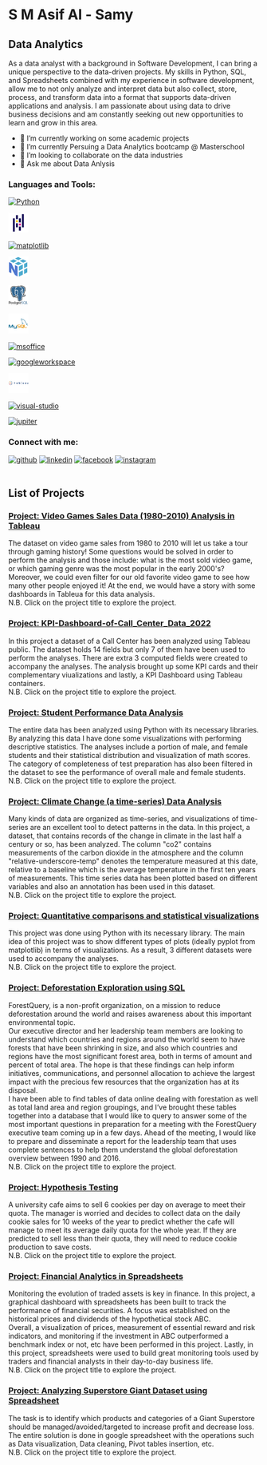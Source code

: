 # S M Asif Al - Samy
## Data Analytics

As a data analyst with a background in Software Development, I can bring a unique perspective to the data-driven projects. My skills in Python, SQL, and Spreadsheets combined with my experience in software development, allow me to not only analyze and interpret data but also collect, store, process, and transform data into a format that supports data-driven applications and analysis. I am passionate about using data to drive business decisions and am constantly seeking out new opportunities to learn and grow in this area.

- 🔭 I’m currently working on some academic projects 
- 🌱 I’m currently Persuing a Data Analytics bootcamp @ Masterschool 
- 👯 I’m looking to collaborate on the data industries 
- 💬 Ask me about Data Anlysis

<h3 align="left">Languages and Tools:</h3>

<p align="left">

<a href="https://www.python.org/" target="_blank" rel="noreferrer"><img  alt="Python" src="https://cdn.jsdelivr.net/gh/devicons/devicon/icons/python/python-original.svg" alt="pandas" width="40" height="40"/></a>

<a href="https://pandas.pydata.org/" target="_blank" rel="noreferrer"> <img src="https://raw.githubusercontent.com/devicons/devicon/master/icons/pandas/pandas-original.svg" alt="pandas" width="40" height="40"/></a>

<a href="https://matplotlib.org/" target="_blank" rel="noreferrer"> <img src="https://upload.wikimedia.org/wikipedia/commons/8/84/Matplotlib_icon.svg" alt="matplotlib" width="40" height="40"/></a>

<a href="https://numpy.org/" target="_blank" rel="noreferrer"> <img src="https://raw.githubusercontent.com/devicons/devicon/master/icons/numpy/numpy-original.svg" alt="numpy" width="40" height="40"/></a>

<a href="https://www.postgresql.org" target="_blank" rel="noreferrer"> <img src="https://raw.githubusercontent.com/devicons/devicon/master/icons/postgresql/postgresql-original-wordmark.svg" alt="postgresql" width="40" height="40"/> </a>

<a href="https://www.mysql.com/" target="_blank" rel="noreferrer"> <img src="https://raw.githubusercontent.com/devicons/devicon/master/icons/mysql/mysql-original-wordmark.svg" alt="mysql" width="40" height="40"/> </a>

<a href="https://en.wikipedia.org/wiki/Microsoft_Office" target="_blank" rel="noreferrer"> <img src="https://upload.wikimedia.org/wikipedia/commons/5/5f/Microsoft_Office_logo_%282019%E2%80%93present%29.svg" alt="msoffice" width="40" height="40"/> </a>

<a href="https://workspace.google.com/" target="_blank" rel="noreferrer"> <img src="https://upload.wikimedia.org/wikipedia/commons/5/5f/Google_Workspace_Logo.svg" alt="googleworkspace" width="40" height="40"/> </a>

<a href="https://www.tableau.com/" target="_blank" rel="noreferrer"> <img src="https://github.com/asifsamy/asif_data_portfolio/blob/master/tableau-svgrepo-com.svg" alt="tableau" width="40" height="40"/> </a>

<a href="https://code.visualstudio.com/" target="_blank" rel="noreferrer"> <img src="https://cdn.jsdelivr.net/gh/devicons/devicon/icons/vscode/vscode-original.svg" alt="visual-studio" width="40" height="40"/></a>

<a href="http://jupyter.org/" target="_blank" rel="noreferrer"> <img src="https://cdn.jsdelivr.net/gh/devicons/devicon/icons/jupyter/jupyter-original-wordmark.svg" alt="jupiter" width="40" height="40"/></a>

</p>

### Connect with me:

[<img src='https://cdn.jsdelivr.net/npm/simple-icons@3.0.1/icons/github.svg' alt='github' height='40'>](https://github.com/asifsamy)  [<img src='https://cdn.jsdelivr.net/npm/simple-icons@3.0.1/icons/linkedin.svg' alt='linkedin' height='40'>](https://www.linkedin.com/in/s-m-asif-al-samy-80bb3510b/)  [<img src='https://cdn.jsdelivr.net/npm/simple-icons@3.0.1/icons/facebook.svg' alt='facebook' height='40'>](https://www.facebook.com/asif.samy1/)  [<img src='https://cdn.jsdelivr.net/npm/simple-icons@3.0.1/icons/instagram.svg' alt='instagram' height='40'>](https://www.instagram.com/asif.samy//)
</br></br>

## List of Projects

### [Project: Video Games Sales Data (1980-2010) Analysis in Tableau](https://github.com/asifsamy/video_games-sales-1980-2010--analysis)

The dataset on video game sales from 1980 to 2010 will let us take a tour through gaming history! Some questions would be solved in order to perform the analysis and those include: what is the most sold video game, or which gaming genre was the most popular in the early 2000's? Moreover, we could even filter for our old favorite video game to see how many other people enjoyed it! At the end, we would have a story with some dashboards in Tableua for this data analysis.
</br>N.B. Click on the project title to explore the project.

### [Project: KPI-Dashboard-of-Call_Center_Data_2022](https://github.com/asifsamy/KPI-Dashboard-of-Call_Center_Data_2022)

In this project a dataset of a Call Center has been analyzed using Tableau public. The dataset holds 14 fields but only 7 of them have been used to perform the analyses. There are extra 3 computed fields were created to accompany the analyses. The analysis brought up some KPI cards and their complementary viualizations and lastly, a KPI Dashboard using Tableau containers.
</br>N.B. Click on the project title to explore the project.

### [Project: Student Performance Data Analysis](https://www.kaggle.com/code/smasifalsamy/students-perfomance-analysis)

The entire data has been analyzed using Python with its necessary libraries. By analyzing this data I have done some visualizations with performing descriptive statistics. The analyses include a portion of male, and female students and their statistical distribution and visualization of math scores. The category of completeness of test preparation has also been filtered in the dataset to see the performance of overall male and female students.
</br>N.B. Click on the project title to explore the project.

### [Project: Climate Change (a time-series) Data Analysis](https://www.kaggle.com/code/smasifalsamy/climate-change-time-series)

Many kinds of data are organized as time-series, and visualizations of time-series are an excellent tool to detect patterns in the data. In this project, a dataset, that contains records of the change in climate in the last half a century or so, has been analyzed. The column "co2" contains measurements of the carbon dioxide in the atmosphere and the column "relative-underscore-temp" denotes the temperature measured at this date, relative to a baseline which is the average temperature in the first ten years of measurements. This time series data has been plotted based on different variables and also an annotation has been used in this dataset.
</br>N.B. Click on the project title to explore the project.

### [Project: Quantitative comparisons and statistical visualizations](https://www.kaggle.com/code/smasifalsamy/quantitative-comparison)

This project was done using Python with its necessary library. The main idea of this project was to show different types of plots (ideally pyplot from matplotlib) in terms of visualizations. As a result, 3 different datasets were used to accompany the analyses.
</br>N.B. Click on the project title to explore the project.

### [Project: Deforestation Exploration using SQL](https://github.com/asifsamy/deforestation-sql)

ForestQuery, is a non-profit organization, on a mission to reduce deforestation around the world and raises awareness about this important environmental topic.</br>
Our executive director and her leadership team members are looking to understand which countries and regions around the world seem to have forests that have been shrinking in size, and also which countries and regions have the most significant forest area, both in terms of amount and percent of total area. The hope is that these findings can help inform initiatives, communications, and personnel allocation to achieve the largest impact with the precious few resources that the organization has at its disposal.</br>
I have been able to find tables of data online dealing with forestation as well as total land area and region groupings, and I’ve brought these tables together into a database that I would like to query to answer some of the most important questions in preparation for a meeting with the ForestQuery executive team coming up in a few days. Ahead of the meeting, I would like to prepare and disseminate a report for the leadership team that uses complete sentences to help them understand the global deforestation overview between 1990 and 2016.
</br>N.B. Click on the project title to explore the project.


### [Project: Hypothesis Testing](https://drive.google.com/drive/u/3/folders/1hTG5INKJLjl1FeMRjvCpHjzFVxxUw1zu)

A university cafe aims to sell 6 cookies per day on average to meet their quota. The manager is worried and decides to collect data on the daily cookie sales for 10 weeks of the year to predict whether the cafe will manage to meet its average daily quota for the whole year. If they are predicted to sell less than their quota, they will need to reduce cookie production to save costs.
</br>N.B. Click on the project title to explore the project.


### [Project: Financial Analytics in Spreadsheets](https://drive.google.com/drive/u/3/folders/1aftFsgw8yVhoFgCKV1X16CZr7KUkvtHf)

Monitoring the evolution of traded assets is key in finance. In this project, a graphical dashboard with spreadsheets has been built to track the performance of financial securities. A focus was established on the historical prices and dividends of the hypothetical stock ABC. </br>
Overall, a visualization of prices, measurement of essential reward and risk indicators, and monitoring if the investment in ABC outperformed a benchmark index or not, etc have been performed in this project. Lastly, in this project, spreadsheets were used to build great monitoring tools used by traders and financial analysts in their day-to-day business life.
</br>N.B. Click on the project title to explore the project.

### [Project: Analyzing Superstore Giant Dataset using Spreadsheet](https://drive.google.com/drive/u/3/folders/1MUuasILj-giRBJ4Munk-FQb8sl0svm5u)

The task is to identify which products and categories of a Giant Superstore should be managed/avoided/targeted to increase profit and decrease loss. The entire solution is done in google spreadsheet with the operations such as Data visualization, Data cleaning, Pivot tables insertion, etc.
</br>N.B. Click on the project title to explore the project.


